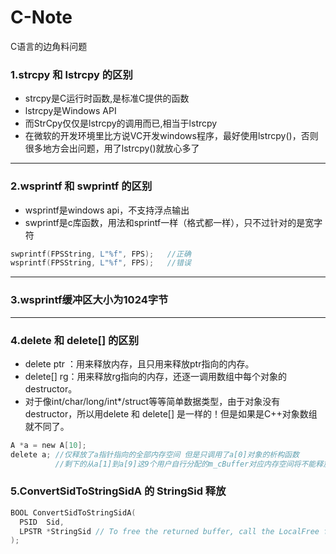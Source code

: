 # C-Note
C语言的边角料问题

### 1.strcpy 和 lstrcpy 的区别

- strcpy是C运行时函数,是标准C提供的函数
- lstrcpy是Windows API
- 而StrCpy仅仅是lstrcpy的调用而已,相当于lstrcpy
- 在微软的开发环境里比方说VC开发windows程序，最好使用lstrcpy()，否则很多地方会出问题，用了lstrcpy()就放心多了 
---
### 2.wsprintf 和 swprintf 的区别

- wsprintf是windows api，不支持浮点输出
- swprintf是c库函数，用法和sprintf一样（格式都一样），只不过针对的是宽字符
``` c++
swprintf(FPSString, L"%f", FPS);   //正确
wsprintf(FPSString, L"%f", FPS);   //错误
```
---
### 3.wsprintf缓冲区大小为1024字节
---
### 4.delete 和 delete[] 的区别
- delete ptr ：用来释放内存，且只用来释放ptr指向的内存。
- delete[] rg：用来释放rg指向的内存，还逐一调用数组中每个对象的destructor。
- 对于像int/char/long/int*/struct等等简单数据类型，由于对象没有destructor，所以用delete 和 delete[] 是一样的！但是如果是C++对象数组就不同了。
```C
A *a = new A[10];
delete a; //仅释放了a指针指向的全部内存空间 但是只调用了a[0]对象的析构函数 
          //剩下的从a[1]到a[9]这9个用户自行分配的m_cBuffer对应内存空间将不能释放 从而造成内存泄漏
```
### 5.ConvertSidToStringSidA 的 StringSid 释放
```C
BOOL ConvertSidToStringSidA(
  PSID  Sid,
  LPSTR *StringSid // To free the returned buffer, call the LocalFree function.
);
```
